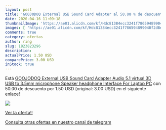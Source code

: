 ```yaml
---
layout: post
title: 'GOOJODOQ External USB Sound Card Adapter al 50.00 % de descuento'
date: 2020-04-16 11:09:18
thumbnailImage: 'https://ae01.alicdn.com/kf/Hdc81384ecc3241f786594899040f2d8ej/GOOJODOQ-External-USB-Sound-Card-Adapter-Audio-5-1-virtual-3D-USB-to-3-5mm-microphone.jpg_350x350._SL200_.jpg'
images: [ 'https://ae01.alicdn.com/kf/Hdc81384ecc3241f786594899040f2d8ej/GOOJODOQ-External-USB-Sound-Card-Adapter-Audio-5-1-virtual-3D-USB-to-3-5mm-microphone.jpg_350x350._SL200_.jpg' ]
comments: true
category: ofertas
author: ring
slug: 1823823296
description:
actualPrice: 1.50 USD
comparePrice: 3.00 USD
inStock: true
---
```


Está [GOOJODOQ External USB Sound Card Adapter Audio 5.1 virtual 3D USB to 3.5mm microphone Speaker headphone Interface For Laptop PC](https://www.amazon.com/dp/1823823296/?tag=redken08-20) con 50.00 de descuento por 1.50 USD (original: 3.00 USD) en el siguiente enlace!

[![](https://ae01.alicdn.com/kf/Hdc81384ecc3241f786594899040f2d8ej/GOOJODOQ-External-USB-Sound-Card-Adapter-Audio-5-1-virtual-3D-USB-to-3-5mm-microphone.jpg_350x350._SL200_.jpg)](https://www.amazon.com/dp/1823823296/?tag=redken08-20)

[Ver la oferta!!](https://www.amazon.com/dp/1823823296/?tag=redken08-20)

[Consulta otras ofertas en nuestro canal de telegram](https://t.me/s/ofertas25)
